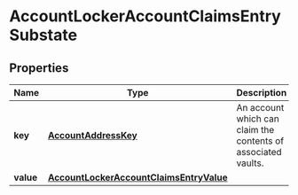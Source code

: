 

# AccountLockerAccountClaimsEntrySubstate


## Properties

| Name | Type | Description | Notes |
|------------ | ------------- | ------------- | -------------|
|**key** | [**AccountAddressKey**](AccountAddressKey.md) | An account which can claim the contents of associated vaults. |  |
|**value** | [**AccountLockerAccountClaimsEntryValue**](AccountLockerAccountClaimsEntryValue.md) |  |  |




